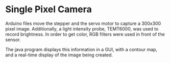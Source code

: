 # Single Pixel Camera

Arduino files move the stepper and the servo motor to capture a 300x300 pixel image. 
Additionally, a light intensity probe, TEMT6000, was used to record brightness. In order
to get color, RGB filters were used in front of the sensor.

The java program displays this information in a GUI, with a contour map, and a real-time
display of the image being created.